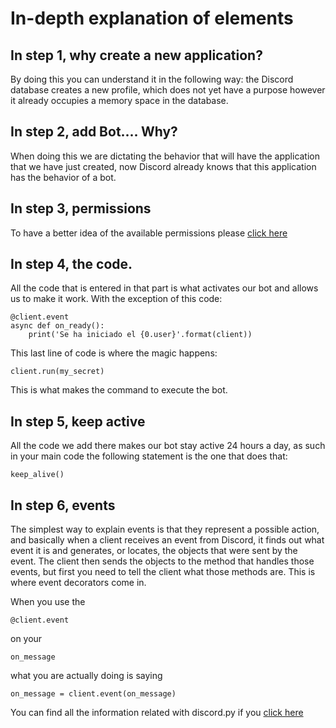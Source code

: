 # In-depth explanation of elements

## In step 1, why create a new application?

By doing this you can understand it in the following way: the Discord database creates a new profile, which does not yet have a purpose however it already occupies a memory space in the database.

## In step 2, add Bot.... Why?

When doing this we are dictating the behavior that will have the application that we have just created, now Discord already knows that this application has the behavior of a bot.

## In step 3, permissions

To have a better idea of the available permissions please [click here](https://github.com/VictorFloresJuarez/Workshop-Bots-on-Discord/blob/main/Sections/Creation%20process/%3EStep2%2B%2B%2B/permissions.md)

## In step 4, the code.

All the code that is entered in that part is what activates our bot and allows us to make it work. With the exception of this code:

    @client.event
    async def on_ready():
        print('Se ha iniciado el {0.user}'.format(client))

This last line of code is where the magic happens:

    client.run(my_secret)

This is what makes the command to execute the bot.

## In step 5, keep active

All the code we add there makes our bot stay active 24 hours a day, as such in your main code the following statement is the one that does that:

    keep_alive()

## In step 6, events

The simplest way to explain events is that they represent a possible action, and basically when a client receives an event from Discord, it finds out what event it is and generates, or locates, the objects that were sent by the event. The client then sends the objects to the method that handles those events, but first you need to tell the client what those methods are. This is where event decorators come in. 

When you use the  

    @client.event

on your  

    on_message

what you are actually doing is saying 

    on_message = client.event(on_message)

You can find all the information related with discord.py if you [click here](https://discordpy.readthedocs.io/en/stable/)
